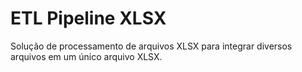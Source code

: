 # ETL Pipeline XLSX

Solução de processamento de arquivos XLSX para integrar diversos arquivos em um único arquivo XLSX.
